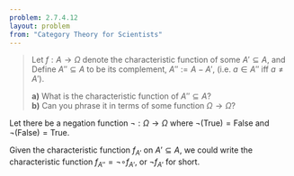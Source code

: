 ```yaml
---
problem: 2.7.4.12 
layout: problem
from: "Category Theory for Scientists"
---
```


> Let $f: A \to \Omega$ denote the characteristic function of some $A' \subseteq
> A$, and Define $A'' \subseteq A$ to be its complement, $A'' := A - A'$, (i.e.
> $a \in A''$ iff $a \neq A'$).
> 
> **a)** What is the characteristic function of $A'' \subseteq A$?  
> **b)** Can you phrase it in terms of some function $\Omega\to\Omega$?

Let there be a negation function $\neg:\Omega\to\Omega$ where $\neg(\text{True})
= \text{False}$ and $\neg(\text{False}) = \text{True}$.

Given the characteristic function $f_{A'}$ on $A' \subseteq A$, we could write
the characteristic function $f_{A''} = \neg \circ f_{A'}$, or $\neg f_{A'}$ for
short.
